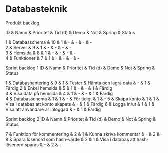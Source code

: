 # Databasteknik


Produkt backlog

ID & Namn           & Prioritet & Tid (d) & Demo  & Not   & Spring  & Status

1 & Databasschema   & 10        & 1       & -     & -     & -       & -             
2 & Server          & 9         & 1       & -     & -     & -       & -             
3 & Hemsida         & 8         & 1       & -     & -     & -       & -             
4 & Funktioner      & 7         & 1       & -     & -     & -       & -         



Sprint backlog 1
ID & Namn                   & Prioritet & Tid (d)   & Demo                              & Not         & Spring  & Status

1 & Databashantering        & 9         & 1         & Tester & Hämta och lagra data     & -           & 1       & Färdig
2 & Enkel hemsida           & 5         & 1         & -                                 & -           & 1       & Färdig          
3 & Visa data på hemsida    & 4         & 1         & -                                 & -           & 1       & Färdig       
4 & Databasschema           & 1         & 1         & -                                 & För tidigt  & 1       & -
5 & Skapa konto             & 1         & 1         & Visa i databas att konto skapats  & -           & 1       & Färdig
6 & Logga in/ut             & 1         & 1         & Visa att användare är inloggad    & -           & 1       & Färdig


Sprint backlog 2
ID & Namn                         & Prioritet & Tid (d)   & Demo                                      & Not         & Spring  & Status

7 & Funktion för kommentering     & 2         & 1         & Kunna skriva kommentar                    & -           & 2       & -
8 & Spara lösenord som hash-värde & 2         & 1         & Visa i databas att hash-lösenord sparas   & -           & 2       & -
